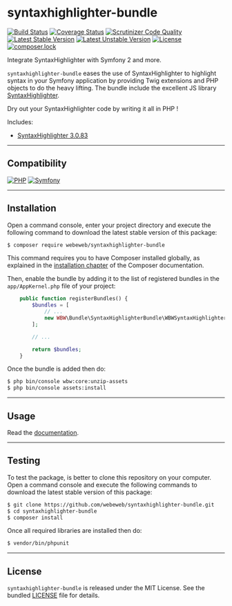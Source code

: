 syntaxhighlighter-bundle
========================

[![Build Status](https://img.shields.io/travis/webeweb/syntaxhighlighter-bundle/master.svg?style=flat-square)](https://travis-ci.org/webeweb/syntaxhighlighter-bundle)
[![Coverage Status](https://img.shields.io/coveralls/webeweb/syntaxhighlighter-bundle/master.svg?style=flat-square)](https://coveralls.io/github/webeweb/syntaxhighlighter-bundle?branch=master)
[![Scrutinizer Code Quality](https://img.shields.io/scrutinizer/quality/g/webeweb/syntaxhighlighter-bundle/master.svg?style=flat-square)](https://scrutinizer-ci.com/g/webeweb/syntaxhighlighter-bundle/?branch=master)
[![Latest Stable Version](https://img.shields.io/packagist/v/webeweb/syntaxhighlighter-bundle.svg?style=flat-square)](https://packagist.org/packages/webeweb/syntaxhighlighter-bundle)
[![Latest Unstable Version](https://img.shields.io/packagist/vpre/webeweb/syntaxhighlighter-bundle.svg?style=flat-square)](https://packagist.org/packages/webeweb/syntaxhighlighter-bundle)
[![License](https://img.shields.io/packagist/l/webeweb/syntaxhighlighter-bundle.svg?style=flat-square)](https://packagist.org/packages/webeweb/syntaxhighlighter-bundle)
[![composer.lock](https://img.shields.io/badge/.lock-uncommited-important.svg?style=flat-square)](https://packagist.org/packages/webeweb/syntaxhighlighter-bundle)

Integrate SyntaxHighlighter with Symfony 2 and more.

`syntaxhighlighter-bundle` eases the use of SyntaxHighlighter to highlight
syntax in your Symfony application by providing Twig extensions and PHP
objects to do the heavy lifting. The bundle include the excellent JS library
[SyntaxHighlighter](http://alexgorbatchev.com/SyntaxHighlighter/).

Dry out your SyntaxHighlighter code by writing it all in PHP !

Includes:

- [SyntaxHighlighter 3.0.83](http://alexgorbatchev.com/SyntaxHighlighter/)

---

## Compatibility

[![PHP](https://img.shields.io/packagist/php-v/webeweb/syntaxhighlighter-bundle.svg?style=flat-square)](http://php.net)
[![Symfony](https://img.shields.io/badge/symfony-%5E2.7%7C%5E3.0%7C%5E4.0-brightness.svg?style=flat-square)](https://symfony.com)

---

## Installation

Open a command console, enter your project directory and execute the following
command to download the latest stable version of this package:

```bash
$ composer require webeweb/syntaxhighlighter-bundle
```

This command requires you to have Composer installed globally, as explained in
the [installation chapter](https://getcomposer.org/doc/00-intro.md) of the
Composer documentation.

Then, enable the bundle by adding it to the list of registered bundles
in the `app/AppKernel.php` file of your project:

```php
    public function registerBundles() {
        $bundles = [
            // ...
            new WBW\Bundle\SyntaxHighlighterBundle\WBWSyntaxHighlighterBundle(),
        ];

        // ...

        return $bundles;
    }
```

Once the bundle is added then do:

```bash
$ php bin/console wbw:core:unzip-assets
$ php bin/console assets:install
```

---

## Usage

Read the [documentation](Resources/doc/index.md).

---

## Testing

To test the package, is better to clone this repository on your computer.
Open a command console and execute the following commands to download the latest
stable version of this package:

```bash
$ git clone https://github.com/webeweb/syntaxhighlighter-bundle.git
$ cd syntaxhighlighter-bundle
$ composer install
```

Once all required libraries are installed then do:

```bash
$ vendor/bin/phpunit
```

---

## License

`syntaxhighlighter-bundle` is released under the MIT License. See the bundled
[LICENSE](LICENSE) file for details.
